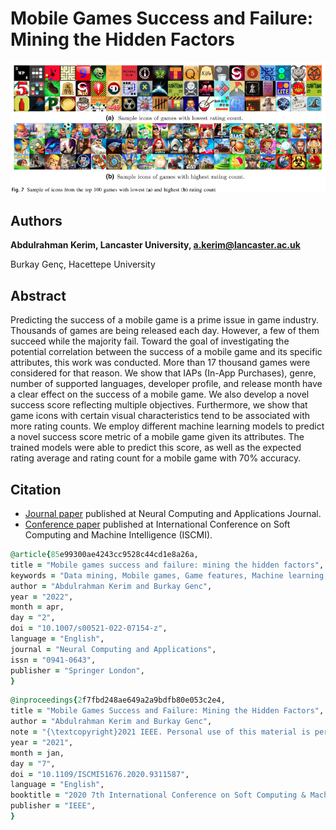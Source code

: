 # Mobile Games Success and Failure: Mining the Hidden Factors


<img src='https://github.com/A-Kerim/Mobile-games-success-and-failure-mining-the-hidden-factors/blob/15d3ba2055c3210374e6b44ed4a7c3efe04b4867/images/Screenshot%20from%202022-05-07%2011-27-03.png'>


## Authors
**Abdulrahman Kerim, Lancaster University, a.kerim@lancaster.ac.uk**

Burkay Genç, Hacettepe University


## Abstract
Predicting the success of a mobile game is a prime issue in game industry. Thousands of games are being released each day. However, a few of them succeed while the majority fail. Toward the goal of investigating the potential correlation between the success of a mobile game and its specific attributes, this work was conducted. More than 17 thousand games were considered for that reason. We show that IAPs (In-App Purchases), genre, number of supported languages, developer profile, and release month have a clear effect on the success of a mobile game. We also develop a novel success score reflecting multiple objectives. Furthermore, we show that game icons with certain visual characteristics tend to be associated with more rating counts. We employ different machine learning models to predict a novel success score metric of a mobile game given its attributes. The trained models were able to predict this score, as well as the expected rating average and rating count for a mobile game with 70% accuracy.


## Citation
* [Journal paper](https://link.springer.com/article/10.1007/s00521-022-07154-z) published at Neural Computing and Applications Journal.
* [Conference paper](https://ieeexplore.ieee.org/document/9311587) published at International Conference on Soft Computing and Machine Intelligence (ISCMI).

```ruby
@article{85e99300ae4243cc9528c44cd1e8a26a,
title = "Mobile games success and failure: mining the hidden factors",
keywords = "Data mining, Mobile games, Game features, Machine learning, ANN",
author = "Abdulrahman Kerim and Burkay Genc",
year = "2022",
month = apr,
day = "2",
doi = "10.1007/s00521-022-07154-z",
language = "English",
journal = "Neural Computing and Applications",
issn = "0941-0643",
publisher = "Springer London",
}
```

```ruby
@inproceedings{2f7fbd248ae649a2a9bdfb80e053c2e4,
title = "Mobile Games Success and Failure: Mining the Hidden Factors",
author = "Abdulrahman Kerim and Burkay Genc",
note = "{\textcopyright}2021 IEEE. Personal use of this material is permitted. However, permission to reprint/republish this material for advertising or promotional purposes or for creating new collective works for resale or redistribution to servers or lists, or to reuse any copyrighted component of this work in other works must be obtained from the IEEE. ",
year = "2021",
month = jan,
day = "7",
doi = "10.1109/ISCMI51676.2020.9311587",
language = "English",
booktitle = "2020 7th International Conference on Soft Computing & Machine Intelligence (ISCMI)",
publisher = "IEEE",
}
```
